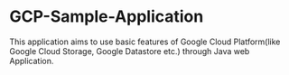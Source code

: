 # GCP-Sample-Application
This application aims to use basic features of Google Cloud Platform(like Google Cloud Storage, Google Datastore etc.) through Java web Application.
